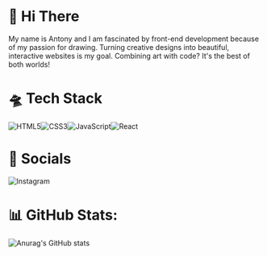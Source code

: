 # 👋  Hi There

My name is Antony and I am fascinated by front-end development because of my passion for drawing. Turning creative designs into beautiful, interactive websites is my goal. Combining art with code? It's the best of both worlds!

# 🛸 Tech Stack

![HTML5](https://img.shields.io/badge/html5-%23E34F26.svg?style=for-the-badge&logo=html5&logoColor=white)![CSS3](https://img.shields.io/badge/css3-%231572B6.svg?style=for-the-badge&logo=css3&logoColor=white)![JavaScript](https://img.shields.io/badge/javascript-%23323330.svg?style=for-the-badge&logo=javascript&logoColor=%23F7DF1E)![React](https://img.shields.io/badge/react-%2320232a.svg?style=for-the-badge&logo=react&logoColor=%2361DAFB)

# 📱 Socials

![Instagram](https://img.shields.io/badge/Instagram-%23E4405F.svg?style=for-the-badge&logo=Instagram&logoColor=white)

# 📊 GitHub Stats:
![Anurag's GitHub stats](https://github-readme-stats.vercel.app/api?username=AntonyLD&show_icons=true&theme=transparent)


